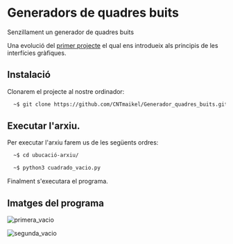 # Generadors de quadres buits
Senzillament un generador de quadres buits

Una evolució del [primer projecte](https://github.com/CNTmaikel/Generador_quadres.git) el qual ens introdueix als principis de les interfícies gràfiques.






## Instalació

Clonarem el projecte al nostre ordinador:

```bash
  ~$ git clone https://github.com/CNTmaikel/Generador_quadres_buits.git
```
## Executar l'arxiu.

Per executar l'arxiu farem us de les següents ordres:

```bash
  ~$ cd ubucació-arxiu/
```

```bash
  ~$ python3 cuadrado_vacio.py

```
Finalment s'executara el programa.

## Imatges del programa

![primera_vacio](https://github.com/Miquellama/Generadors_quadres_buits/assets/54858840/d01ed305-392b-49d8-bb75-43e97cdc54d4)

![segunda_vacio](https://github.com/Miquellama/Generadors_quadres_buits/assets/54858840/ff977c6c-3994-4b36-8948-5a3bf3aa7edc)







